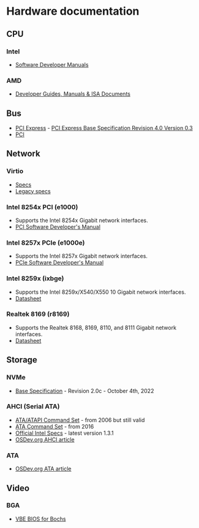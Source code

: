# Hardware documentation


## CPU


### Intel

* [Software Developer Manuals](http://www.intel.com/content/www/us/en/processors/architectures-software-developer-manuals.html)


### AMD

* [Developer Guides, Manuals & ISA Documents](http://developer.amd.com/resources/developer-guides-manuals/)


## Bus

* [PCI Express](https://osdev.org/PCI_Express) - [PCI Express Base Specification Revision 4.0 Version 0.3](https://astralvx.com/storage/2020/11/PCI_Express_Base_4.0_Rev0.3_February19-2014.pdf)
* [PCI](https://osdev.org/PCI)


## Network


### Virtio

* [Specs](https://docs.oasis-open.org/virtio/virtio/v1.2/virtio-v1.2.pdf)
* [Legacy specs](http://ozlabs.org/~rusty/virtio-spec/virtio-0.9.5.pdf)

### Intel 8254x PCI (e1000)

* Supports the Intel 8254x Gigabit network interfaces.
* [PCI Software Developer's Manual](https://www.intel.com/content/dam/doc/manual/pci-pci-x-family-gbe-controllers-software-dev-manual.pdf)

### Intel 8257x PCIe (e1000e)

* Supports the Intel 8257x Gigabit network interfaces.
* [PCIe Software Developer's Manual](https://www.intel.com/content/dam/www/public/us/en/documents/manuals/pcie-gbe-controllers-open-source-manual.pdf?cmdf=PCI%2FPCI-E+Family+of+Gigabit+Ethernet+Controllers+Software+Developer’s+Manual)

### Intel 8259x (ixbge)

* Supports the Intel 8259x/X540/X550 10 Gigabit network interfaces.
* [Datasheet](https://www.intel.com/content/dam/www/public/us/en/documents/datasheets/82599-10-gbe-controller-datasheet.pdf)

### Realtek 8169 (r8169)

* Supports the Realtek 8168, 8169, 8110, and 8111 Gigabit network interfaces.
* [Datasheet](http://realtek.info/pdf/rtl8169s.pdf)


## Storage


### NVMe

* [Base Specification](https://nvmexpress.org/wp-content/uploads/NVM-Express-Base-Specification-2.0c-2022.10.04-Ratified.pdf) - Revision 2.0c - October 4th, 2022


### AHCI (Serial ATA)

* [ATA/ATAPI Command Set](http://www.t13.org/documents/uploadeddocuments/docs2006/d1699r3f-ata8-acs.pdf) - from 2006 but still valid
* [ATA Command Set](http://www.t13.org/documents/UploadedDocuments/docs2016/di529r14-ATAATAPI_Command_Set_-_4.pdf) - from 2016
* [Official Intel Specs](http://www.intel.com/content/www/us/en/io/serial-ata/ahci.html) - latest version 1.3.1
* [OSDev.org AHCI article](https://wiki.osdev.org/AHCI)


### ATA

* [OSDev.org ATA article](https://wiki.osdev.org/ATA_PIO_Mode)


## Video


### BGA

* [VBE BIOS for Bochs](http://cvs.savannah.nongnu.org/viewvc/*checkout*/vgabios/vgabios/vbe_display_api.txt)
